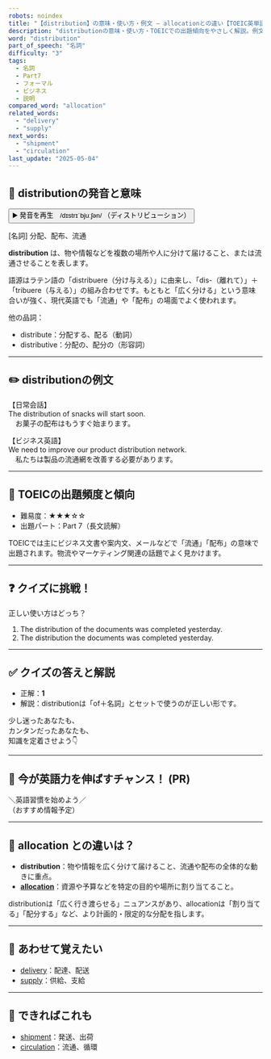 ```yaml
---
robots: noindex
title: "【distribution】の意味・使い方・例文 ― allocationとの違い【TOEIC英単語】"
description: "distributionの意味・使い方・TOEICでの出題傾向をやさしく解説。例文・クイズ付きでallocationとの違いもわかりやすく学べます。"
word: "distribution"
part_of_speech: "名詞"
difficulty: "3"
tags:
  - 名詞
  - Part7
  - フォーマル
  - ビジネス
  - 説明
compared_word: "allocation"
related_words:
  - "delivery"
  - "supply"
next_words:
  - "shipment"
  - "circulation"
last_update: "2025-05-04"
---
```


## 🔰 distributionの発音と意味

<button class="play-audio" onclick="playTTS('distribution')">
  <span class="play-audio-main">
    ▶️ 発音を再生　/dɪstrɪˈbjuːʃən/
  </span>
  <span class="play-audio-sub">
    （ディストリビューション）
  </span>
</button>

[名詞] 分配、配布、流通

**distribution** は、物や情報などを複数の場所や人に分けて届けること、または流通させることを表します。

語源はラテン語の「distribuere（分け与える）」に由来し、「dis-（離れて）」＋「tribuere（与える）」の組み合わせです。もともと「広く分ける」という意味合いが強く、現代英語でも「流通」や「配布」の場面でよく使われます。

他の品詞：  
- distribute：分配する、配る（動詞）
- distributive：分配の、配分の（形容詞）

---

## ✏️ distributionの例文

【日常会話】  
The distribution of snacks will start soon.  
　お菓子の配布はもうすぐ始まります。

【ビジネス英語】  
We need to improve our product distribution network.  
　私たちは製品の流通網を改善する必要があります。

---

## 🎯 TOEICの出題頻度と傾向

- 難易度：★★★☆☆
- 出題パート：Part 7（長文読解）

TOEICでは主にビジネス文書や案内文、メールなどで「流通」「配布」の意味で出題されます。物流やマーケティング関連の話題でよく見かけます。

---

## ❓ クイズに挑戦！

正しい使い方はどっち？

1. The distribution of the documents was completed yesterday.  
2. The distribution the documents was completed yesterday.

---

## ✅ クイズの答えと解説

- 正解：**1**
- 解説：distributionは「of＋名詞」とセットで使うのが正しい形です。

少し迷ったあなたも、  
カンタンだったあなたも、  
知識を定着させよう👇️

---

## 🚀 今が英語力を伸ばすチャンス！ (PR)

<div class="info-center">
＼英語習慣を始めよう／<br>  
（おすすめ情報予定）
</div>

---

## 🤔  allocation との違いは？

- **distribution**：物や情報を広く分けて届けること、流通や配布の全体的な動きに重点。
- **[allocation](/word/allocation)**：資源や予算などを特定の目的や場所に割り当てること。

distributionは「広く行き渡らせる」ニュアンスがあり、allocationは「割り当てる」「配分する」など、より計画的・限定的な分配を指します。

---

## 🧩 あわせて覚えたい

- [delivery](/word/delivery)：配達、配送
- [supply](/word/supply)：供給、支給

---

## 📖 できればこれも

- [shipment](/word/shipment)：発送、出荷
- [circulation](/word/circulation)：流通、循環

<!-- cvid: aid10_bid13 -->

